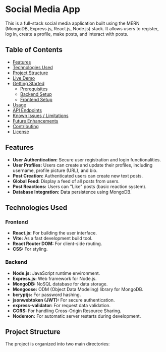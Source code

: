 # Social Media App

This is a full-stack social media application built using the MERN (MongoDB, Express.js, React.js, Node.js) stack. It allows users to register, log in, create a profile, make posts, and interact with posts.

## Table of Contents

- [Features](#features)
- [Technologies Used](#technologies-used)
- [Project Structure](#project-structure)
- [Live Demo](#live-demo)
- [Getting Started](#getting-started)
  - [Prerequisites](#prerequisites)
  - [Backend Setup](#backend-setup)
  - [Frontend Setup](#frontend-setup)
- [Usage](#usage)
- [API Endpoints](#api-endpoints)
- [Known Issues / Limitations](#known-issues--limitations)
- [Future Enhancements](#future-enhancements)
- [Contributing](#contributing)
- [License](#license)

## Features

* **User Authentication:** Secure user registration and login functionalities.
* **User Profiles:** Users can create and update their profiles, including username, profile picture (URL), and bio.
* **Post Creation:** Authenticated users can create new text posts.
* **Global Feed:** Display a feed of all posts from users.
* **Post Reactions:** Users can "Like" posts (basic reaction system).
* **Database Integration:** Data persistence using MongoDB.

## Technologies Used

### Frontend
* **React.js:** For building the user interface.
* **Vite:** As a fast development build tool.
* **React Router DOM:** For client-side routing.
* **CSS:** For styling.

### Backend
* **Node.js:** JavaScript runtime environment.
* **Express.js:** Web framework for Node.js.
* **MongoDB:** NoSQL database for data storage.
* **Mongoose:** ODM (Object Data Modeling) library for MongoDB.
* **bcryptjs:** For password hashing.
* **jsonwebtoken (JWT):** For secure authentication.
* **express-validator:** For request data validation.
* **CORS:** For handling Cross-Origin Resource Sharing.
* **Nodemon:** For automatic server restarts during development.

## Project Structure

The project is organized into two main directories: